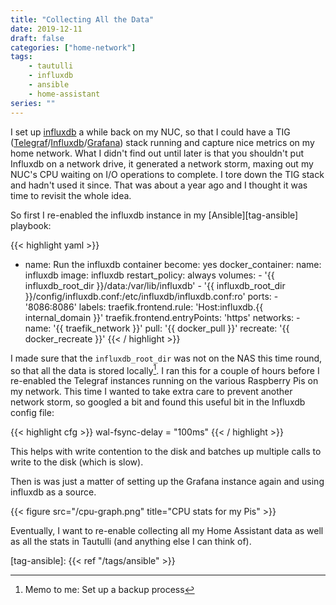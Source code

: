 ```yaml
---
title: "Collecting All the Data"
date: 2019-12-11
draft: false
categories: ["home-network"]
tags:
    - tautulli
    - influxdb
    - ansible 
    - home-assistant
series: ""
---
```


I set up [influxdb][influxdb] a while back on my NUC, so that I could have a TIG ([Telegraf][telegraf]/[Influxdb][influxdb]/[Grafana][grafana]) stack running and capture nice metrics on my home network. What I didn't find out until later is that you shouldn't put Influxdb on a network drive, it generated a network storm, maxing out my NUC's CPU waiting on I/O operations to complete. I tore down the TIG stack and hadn't used it since. That was about a year ago and I thought it was time to revisit the whole idea.

So first I re-enabled the influxdb instance in my [Ansible][tag-ansible] playbook:

<!-- markdownlint-disable -->
{{< highlight yaml >}}
- name: Run the influxdb container
  become: yes
  docker_container:
    name: influxdb
    image: influxdb
    restart_policy: always
    volumes:
      - '{{ influxdb_root_dir }}/data:/var/lib/influxdb'
      - '{{ influxdb_root_dir }}/config/influxdb.conf:/etc/influxdb/influxdb.conf:ro'
    ports:
      - '8086:8086'
    labels:
      traefik.frontend.rule: 'Host:influxdb.{{ internal_domain }}'
      traefik.frontend.entryPoints: 'https'
    networks:
      - name: '{{ traefik_network }}'
    pull: '{{ docker_pull }}'
    recreate: '{{ docker_recreate }}'
{{< / highlight >}}
<!-- markdownlint-restore -->

I made sure that the ```influxdb_root_dir``` was not on the NAS this time round, so that all the data is stored locally[^backup]. I ran this for a couple of hours before I re-enabled the Telegraf instances running on the various Raspberry Pis on my network. This time I wanted to take extra care to prevent another network storm, so googled a bit and found this useful bit in the Influxdb config file:

{{< highlight cfg >}}
wal-fsync-delay = "100ms"
{{< / highlight >}}

This helps with write contention to the disk and batches up multiple calls to write to the disk (which is slow).

Then is was just a matter of setting up the Grafana instance again and using influxdb as a source.

{{< figure src="/cpu-graph.png" title="CPU stats for my Pis" >}}

Eventually, I want to re-enable collecting all my Home Assistant data as well as all the stats in Tautulli (and anything else I can think of).

[influxdb]: https://www.influxdata.com
[grafana]: https://grafana.com
[telegraf]: https://github.com/influxdata/telegraf
[tag-ansible]: {{< ref "/tags/ansible" >}}
[^backup]: Memo to me: Set up a backup process
